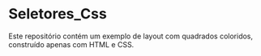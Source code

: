 # Seletores_Css
Este repositório contém um exemplo de layout com quadrados coloridos, construído apenas com HTML e CSS.
